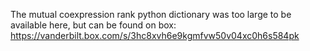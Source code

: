 The mutual coexpression rank python dictionary was too large to be available here, but can be found on box:
https://vanderbilt.box.com/s/3hc8xvh6e9kgmfvw50v04xc0h6s584pk
